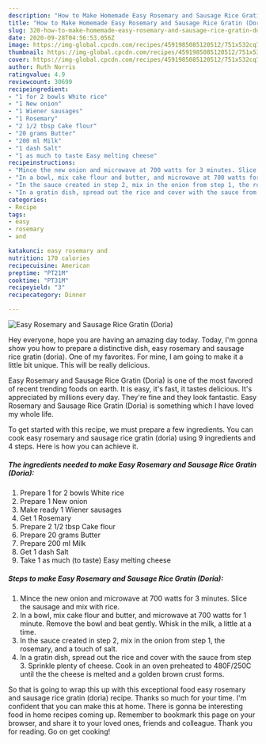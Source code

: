 ```yaml
---
description: "How to Make Homemade Easy Rosemary and Sausage Rice Gratin (Doria)"
title: "How to Make Homemade Easy Rosemary and Sausage Rice Gratin (Doria)"
slug: 320-how-to-make-homemade-easy-rosemary-and-sausage-rice-gratin-doria
date: 2020-09-28T04:56:53.056Z
image: https://img-global.cpcdn.com/recipes/4591985085120512/751x532cq70/easy-rosemary-and-sausage-rice-gratin-doria-recipe-main-photo.jpg
thumbnail: https://img-global.cpcdn.com/recipes/4591985085120512/751x532cq70/easy-rosemary-and-sausage-rice-gratin-doria-recipe-main-photo.jpg
cover: https://img-global.cpcdn.com/recipes/4591985085120512/751x532cq70/easy-rosemary-and-sausage-rice-gratin-doria-recipe-main-photo.jpg
author: Ruth Norris
ratingvalue: 4.9
reviewcount: 30699
recipeingredient:
- "1 for 2 bowls White rice"
- "1 New onion"
- "1 Wiener sausages"
- "1 Rosemary"
- "2 1/2 tbsp Cake flour"
- "20 grams Butter"
- "200 ml Milk"
- "1 dash Salt"
- "1 as much to taste Easy melting cheese"
recipeinstructions:
- "Mince the new onion and microwave at 700 watts for 3 minutes. Slice the sausage and mix with rice."
- "In a bowl, mix cake flour and butter, and microwave at 700 watts for 1 minute. Remove the bowl and beat gently. Whisk in the milk, a little at a time."
- "In the sauce created in step 2, mix in the onion from step 1, the rosemary, and a touch of salt."
- "In a gratin dish, spread out the rice and cover with the sauce from step 3. Sprinkle plenty of cheese. Cook in an oven preheated to 480F/250C until the the cheese is melted and a golden brown crust forms."
categories:
- Recipe
tags:
- easy
- rosemary
- and

katakunci: easy rosemary and 
nutrition: 170 calories
recipecuisine: American
preptime: "PT21M"
cooktime: "PT31M"
recipeyield: "3"
recipecategory: Dinner

---
```



![Easy Rosemary and Sausage Rice Gratin (Doria)](https://img-global.cpcdn.com/recipes/4591985085120512/751x532cq70/easy-rosemary-and-sausage-rice-gratin-doria-recipe-main-photo.jpg)

Hey everyone, hope you are having an amazing day today. Today, I'm gonna show you how to prepare a distinctive dish, easy rosemary and sausage rice gratin (doria). One of my favorites. For mine, I am going to make it a little bit unique. This will be really delicious.



Easy Rosemary and Sausage Rice Gratin (Doria) is one of the most favored of recent trending foods on earth. It is easy, it's fast, it tastes delicious. It's appreciated by millions every day. They're fine and they look fantastic. Easy Rosemary and Sausage Rice Gratin (Doria) is something which I have loved my whole life.


To get started with this recipe, we must prepare a few ingredients. You can cook easy rosemary and sausage rice gratin (doria) using 9 ingredients and 4 steps. Here is how you can achieve it.

<!--inarticleads1-->

##### The ingredients needed to make Easy Rosemary and Sausage Rice Gratin (Doria):

1. Prepare 1 for 2 bowls White rice
1. Prepare 1 New onion
1. Make ready 1 Wiener sausages
1. Get 1 Rosemary
1. Prepare 2 1/2 tbsp Cake flour
1. Prepare 20 grams Butter
1. Prepare 200 ml Milk
1. Get 1 dash Salt
1. Take 1 as much (to taste) Easy melting cheese




<!--inarticleads2-->

##### Steps to make Easy Rosemary and Sausage Rice Gratin (Doria):

1. Mince the new onion and microwave at 700 watts for 3 minutes. Slice the sausage and mix with rice.
1. In a bowl, mix cake flour and butter, and microwave at 700 watts for 1 minute. Remove the bowl and beat gently. Whisk in the milk, a little at a time.
1. In the sauce created in step 2, mix in the onion from step 1, the rosemary, and a touch of salt.
1. In a gratin dish, spread out the rice and cover with the sauce from step 3. Sprinkle plenty of cheese. Cook in an oven preheated to 480F/250C until the the cheese is melted and a golden brown crust forms.




So that is going to wrap this up with this exceptional food easy rosemary and sausage rice gratin (doria) recipe. Thanks so much for your time. I'm confident that you can make this at home. There is gonna be interesting food in home recipes coming up. Remember to bookmark this page on your browser, and share it to your loved ones, friends and colleague. Thank you for reading. Go on get cooking!
